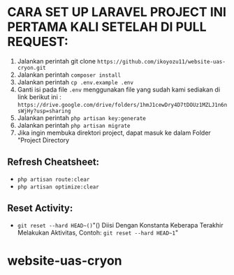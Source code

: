 # CARA SET UP LARAVEL PROJECT INI PERTAMA KALI SETELAH DI PULL REQUEST:

1. Jalankan perintah git clone `https://github.com/ikoyozu11/website-uas-cryon.git`
2. Jalankan perintah `composer install`
3. Jalankan perintah `cp .env.example .env`
4. Ganti isi pada file `.env` menggunakan file yang sudah kami sediakan di link berikut ini : `https://drive.google.com/drive/folders/1hmJ1cewDry4D7tDOUz1MZLJ1n6nsWjHy?usp=sharing`
5. Jalankan perintah `php artisan key:generate`
6. Jalankan perintah `php artisan migrate`
7. Jika ingin membuka direktori project, dapat masuk ke dalam Folder "Project Directory

## Refresh Cheatsheet:
- `php artisan route:clear`
- `php artisan optimize:clear`

## Reset Activity:
- `git reset --hard HEAD~()`"() Diisi Dengan Konstanta Keberapa Terakhir Melakukan Aktivitas, Contoh: `git reset --hard HEAD~1`"

# website-uas-cryon